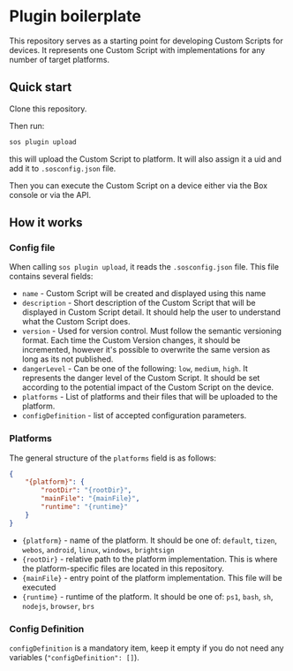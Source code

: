 # Plugin boilerplate

This repository serves as a starting point for developing Custom Scripts for  devices.
It represents one Custom Script with implementations for any number of target platforms.

## Quick start

Clone this repository. 

Then run:

```bash
sos plugin upload
```

this will upload the Custom Script to  platform.
It will also assign it a uid and add it to `.sosconfig.json` file.

Then you can execute the Custom Script on a device either via the Box console or via the  API.

<!-- TODO add Box screenshot and link to API endpoint -->

## How it works

### Config file

When calling `sos plugin upload`, it reads the `.sosconfig.json` file. This file contains several fields:

- `name` - Custom Script will be created and displayed using this name
-  `description` - Short description of the Custom Script that will be displayed in Custom Script detail. It should help the user to understand what the Custom Script does.
-  `version` - Used for version control. Must follow the semantic versioning format. Each time the Custom Version changes, it should be incremented, however it's possible to overwrite the same version as long as its not published.
-  `dangerLevel` - Can be one of the following: `low`, `medium`, `high`. It represents the danger level of the Custom Script. It should be set according to the potential impact of the Custom Script on the device.
- `platforms` - List of platforms and their files that will be uploaded to the  platform.
- `configDefinition` - list of accepted configuration parameters.

### Platforms

The general structure of the `platforms` field is as follows:

```json
{
	"{platform}": {
		"rootDir": "{rootDir}",
		"mainFile": "{mainFile}",
		"runtime": "{runtime}"
	}
}
```

- `{platform}` - name of the platform. It should be one of: `default`, `tizen`, `webos`, `android`, `linux`, `windows`, `brightsign`
- `{rootDir}` - relative path to the platform implementation. This is where the platform-specific files are located in this repository.
- `{mainFile}` - entry point of the platform implementation. This file will be executed
- `{runtime}` - runtime of the platform. It should be one of: `ps1`, `bash`, `sh`, `nodejs`, `browser`, `brs`

### Config Definition

`configDefinition` is a mandatory item, keep it empty if you do not need any variables (`"configDefinition": []`).